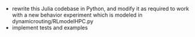 - rewrite this Julia codebase in Python, and modify it as required to work with a new behavior experiment which is modeled in dynamicrouting/RLmodelHPC.py
- implement tests and examples
